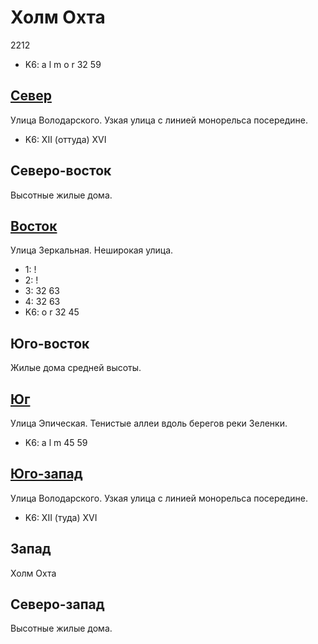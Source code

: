 # Холм Охта

2212

* K6:   a   l   m   o   r
        32  59

## [Север](./475065.md)

Улица Володарского.
Узкая улица с линией монорельса посередине.

* K6:   XII (оттуда)  XVI

## Северо-восток

Высотные жилые дома.

## [Восток](./500070.md)

Улица Зеркальная.
Неширокая улица.

* 1:    !
* 2:    !
* 3:    32  63
* 4:    32  63
* K6:   o   r
        32  45

## Юго-восток

Жилые дома средней высоты.

## [Юг](./480080.md)

Улица Эпическая.
Тенистые аллеи вдоль берегов реки Зеленки.

* K6:   a   l   m
        45  59

## [Юго-запад](./465080.md)

Улица Володарского.
Узкая улица с линией монорельса посередине.

* K6:   XII (туда)    XVI

## Запад

Холм Охта

## Северо-запад

Высотные жилые дома.
